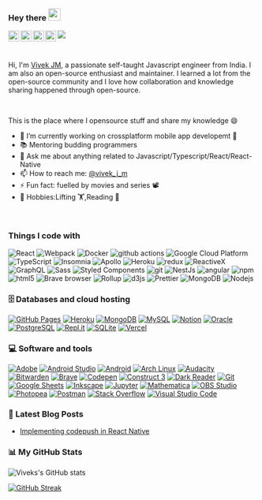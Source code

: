 ### Hey there <img src="https://media.giphy.com/media/hvRJCLFzcasrR4ia7z/giphy.gif" width="25px">

<a href="https://twitter.com/vivek_j_m">
  <img align="left" alt="Vivek JM | Twitter" width="22px" src="https://raw.githubusercontent.com/peterthehan/peterthehan/master/assets/twitter.svg" />
</a>
<a href="https://www.linkedin.com/in/vivek-jm/">
  <img align="left" alt="Vivek's LinkedIN" width="22px" src="https://raw.githubusercontent.com/peterthehan/peterthehan/master/assets/linkedin.svg" />
</a>
<a href="https://www.youtube.com/channel/UCyY7whnCybmoNwvRr7WLheg">
  <img align="left" alt="Vivek's LinkedIN" width="22px" src="https://raw.githubusercontent.com/peterthehan/peterthehan/master/assets/youtube.svg" />
</a>
<a href="https://www.npmjs.com/~vivek.j.m">
  <img align="left" alt="Vivek's npm" width="22px" src="https://raw.githubusercontent.com/peterthehan/peterthehan/master/assets/npm.svg" />
</a>



![](https://visitor-badge.glitch.me/badge?page_id=abhisheknaiidu.abhisheknaiidu)

<br />

Hi, I'm [Vivek JM](https://vivekjm.ml/), a passionate self-taught Javascript engineer from India. I am also an open-source enthusiast and maintainer. I learned a lot from the open-source community and I love how collaboration and knowledge sharing happened through open-source.


<br />

This is the place where I opensource stuff and share my knowledge  😄

- 🔭 I’m currently working on crossplatform mobile app developemt 📱
- 📚 Mentoring budding programmers
- 💬 Ask me about anything related to Javascript/Typescript/React/React-Native
- 📫 How to reach me: [@vivek_j_m](https://twitter.com/vivek_j_m) 
- ⚡ Fun fact: fuelled by movies and series 📽️ 
- 🌠 Hobbies:Lifting 🏋️,Reading 📖

<br />

<h3>Things I code with</h3>
<p>
  <img alt="React" src="https://img.shields.io/badge/-React-45b8d8?style=flat-square&logo=react&logoColor=white" />
  <img alt="Webpack" src="https://img.shields.io/badge/-Webpack-8DD6F9?style=flat-square&logo=webpack&logoColor=white" /> 
  <img alt="Docker" src="https://img.shields.io/badge/-Docker-46a2f1?style=flat-square&logo=docker&logoColor=white" />
  <img alt="github actions" src="https://img.shields.io/badge/-Github_Actions-2088FF?style=flat-square&logo=github-actions&logoColor=white" />
  <img alt="Google Cloud Platform" src="https://img.shields.io/badge/-Google_Cloud_Platform-1a73e8?style=flat-square&logo=google-cloud&logoColor=white" />
  <img alt="TypeScript" src="https://img.shields.io/badge/-TypeScript-007ACC?style=flat-square&logo=typescript&logoColor=white" />
  <img alt="Insomnia" src="https://img.shields.io/badge/-Insomnia-5849BE?style=flat-square&logo=insomnia&logoColor=white" />
  <img alt="Apollo" src="https://img.shields.io/badge/-Apollo%20GraphQL-311C87?style=flat-square&logo=apollo-graphql&logoColor=white" />
  <img alt="Heroku" src="https://img.shields.io/badge/-Heroku-430098?style=flat-square&logo=heroku&logoColor=white" />
  <img alt="redux" src="https://img.shields.io/badge/-Redux-764ABC?style=flat-square&logo=redux&logoColor=white" />
  <img alt="ReactiveX" src="https://img.shields.io/badge/-RxJs-B7178C?style=flat-square&logo=reactivex&logoColor=white" />
  <img alt="GraphQL" src="https://img.shields.io/badge/-GraphQL-E10098?style=flat-square&logo=graphql&logoColor=white" />
  <img alt="Sass" src="https://img.shields.io/badge/-Sass-CC6699?style=flat-square&logo=sass&logoColor=white" />
  <img alt="Styled Components" src="https://img.shields.io/badge/-Styled_Components-db7092?style=flat-square&logo=styled-components&logoColor=white" />
  <img alt="git" src="https://img.shields.io/badge/-Git-F05032?style=flat-square&logo=git&logoColor=white" />
  <img alt="NestJs" src="https://img.shields.io/badge/-NestJs-ea2845?style=flat-square&logo=nestjs&logoColor=white" />
  <img alt="angular" src="https://img.shields.io/badge/-Angular-DD0031?style=flat-square&logo=angular&logoColor=white" />
  <img alt="npm" src="https://img.shields.io/badge/-NPM-CB3837?style=flat-square&logo=npm&logoColor=white" />
  <img alt="html5" src="https://img.shields.io/badge/-HTML5-E34F26?style=flat-square&logo=html5&logoColor=white" />
  <img alt="Brave browser" src="https://img.shields.io/badge/-Brave_Browser-FB542B?style=flat-square&logo=brave&logoColor=white" />
  <img alt="Rollup" src="https://img.shields.io/badge/-Rollup-EC4A3F?style=flat-square&logo=rollup.js&logoColor=white" />
  <img alt="d3js" src="https://img.shields.io/badge/-D3.js-F9A03C?style=flat-square&logo=d3.js&logoColor=white" />
  <img alt="Prettier" src="https://img.shields.io/badge/-Prettier-F7B93E?style=flat-square&logo=prettier&logoColor=white" />
  <img alt="MongoDB" src="https://img.shields.io/badge/-MongoDB-13aa52?style=flat-square&logo=mongodb&logoColor=white" />
  <img alt="Nodejs" src="https://img.shields.io/badge/-Nodejs-43853d?style=flat-square&logo=Node.js&logoColor=white" />
</p>

### 🗄️ Databases and cloud hosting

<p>
    <a href="#"><img alt="GitHub Pages" src="https://img.shields.io/badge/GitHub%20Pages-%23327FC7.svg?style=flat-square&logo=github&logoColor=white"></a>
    <a href="#"><img alt="Heroku" src="https://img.shields.io/badge/Heroku%20-%23430098.svg?style=flat-square&logo=heroku&logoColor=white"></a>
    <a href="#"><img alt="MongoDB" src ="https://img.shields.io/badge/MongoDB-%234ea94b.svg?style=flat-square&logo=mongodb&logoColor=white"></a>
    <a href="#"><img alt="MySQL" src="https://img.shields.io/badge/MySQL-%2300f.svg?style=flat-square&logo=mysql&logoColor=white"></a>
    <a href="#"><img alt="Notion" src="https://img.shields.io/badge/Notion%20-%23010101.svg?style=flat-square&logo=notion&logoColor=white"></a>
    <a href="#"><img alt="Oracle" src ="https://img.shields.io/badge/Oracle%20-%23F00000.svg?style=flat-square&logo=oracle&logoColor=white"></a>
    <a href="#"><img alt="PostgreSQL" src ="https://img.shields.io/badge/PostgreSQL-%23316192.svg?style=flat-square&logo=postgresql&logoColor=white"></a>
    <a href="#"><img alt="Repl.it" src="https://img.shields.io/badge/Repl.it%20-%230D101E.svg?style=flat-square&logo=Repl-dot-it&logoColor=white"></a>
    <a href="#"><img alt="SQLite" src ="https://img.shields.io/badge/SQLite-%2307405e.svg?style=flat-square&logo=sqlite&logoColor=white"></a>
    <a href="#"><img alt="Vercel" src="https://img.shields.io/badge/Vercel%20-%23000000.svg?style=flat-square&logo=vercel&logoColor=white"></a>
</p>

### 💻 Software and tools

<p>
    <a href="#"><img alt="Adobe" src="https://img.shields.io/badge/Adobe%20-%23FF0000.svg?style=flat-square&logo=adobe&logoColor=white"></a>
    <a href="#"><img alt="Android Studio" src="https://img.shields.io/badge/Android%20Studio-008678.svg?style=flat-square&logo=android-studio&logoColor=white"></a>
    <a href="#"><img alt="Android" src="https://img.shields.io/badge/Android-3DDC84?style=flat-square&logo=android&logoColor=white"></a>
    <a href="#"><img alt="Arch Linux" src="https://img.shields.io/badge/Arch%20Linux-1793D1.svg?style=flat-square&logo=arch-linux&logoColor=white"></a>
    <a href="#"><img alt="Audacity" src="https://img.shields.io/badge/-Audacity-0000CC?style=flat-square&logo=audacity&logoColor=white"></a>
    <a href="#"><img alt="Bitwarden" src="https://img.shields.io/badge/-Bitwarden-175DDC?style=flat-square&logo=bitwarden&logoColor=white"></a>
    <a href="#"><img alt="Brave" src="https://img.shields.io/badge/-Brave-FB542B?style=flat-square&logo=brave&logoColor=white"></a>
    <a href="#"><img alt="Codepen" src="https://img.shields.io/badge/Codepen-000000.svg?style=flat-square&logo=codepen&logoColor=white"></a>
    <a href="#"><img alt="Construct 3" src="https://img.shields.io/badge/Construct%203-03EF62.svg?style=flat-square&logo=construct-3&logoColor=white"></a>
    <a href="#"><img alt="Dark Reader" src="https://img.shields.io/badge/-Dark%20Reader-141E24?style=flat-square&logo=dark-reader&logoColor=white"></a>
    <a href="#"><img alt="Git" src="https://img.shields.io/badge/Git%20-%23F05033.svg?style=flat-square&logo=git&logoColor=white"></a>
    <a href="#"><img alt="Google Sheets" src="https://img.shields.io/badge/Google%20Sheets%20-%2334A853.svg?style=flat-square&logo=google%20sheets&logoColor=white"></a>
    <a href="#"><img alt="Inkscape" src="https://img.shields.io/badge/Inkscape-000000?style=flat-square&logo=Inkscape&logoColor=white"></a>
    <a href="#"><img alt="Jupyter" src="https://img.shields.io/badge/Jupyter%20-%23F37626.svg?style=flat-square&logo=Jupyter&logoColor=white"></a>
    <a href="#"><img alt="Mathematica" src="https://img.shields.io/badge/Mathematica-DD1100.svg?style=flat-square&logo=wolfram-mathematica&logoColor=white"></a>
    <a href="#"><img alt="OBS Studio" src="https://img.shields.io/badge/-OBS%20Studio-302E31?style=flat-square&logo=obs-studio&logoColor=white"></a>
    <a href="#"><img alt="Photopea" src="https://img.shields.io/badge/Photopea-18A497?style=flat-square&logo=photopea&logoColor=white"></a>
    <a href="#"><img alt="Postman" src="https://img.shields.io/badge/Postman-FF6C37?style=flat-square&logo=postman&logoColor=white"></a>
    <a href="#"><img alt="Stack Overflow" src="https://img.shields.io/badge/-Stack%20Overflow-FE7A16?style=flat-square&logo=stack-overflow&logoColor=white"></a>
    <a href="#"><img alt="Visual Studio Code" src="https://img.shields.io/badge/Visual%20Studio%20Code-0078d7.svg?style=flat-square&logo=visual-studio-code&logoColor=white"></a>
</p>



### 📕 Latest Blog Posts
- [Implementing codepush in React Native](https://vivekjm77.medium.com/implementing-code-push-in-react-native-application-a38e07d294ce)


### 📊 My GitHub Stats

<p>
  
  ![Viveks's GitHub stats](https://github-readme-stats.vercel.app/api?username=vivekjm&show_icons=true&theme=tokyonight)

[![GitHub Streak](https://github-readme-streak-stats.herokuapp.com?user=vivekjm)](https://git.io/streak-stats)
  

</p>

